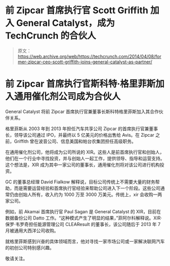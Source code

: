 # 前 Zipcar 首席执行官 Scott Griffith 加入 General Catalyst，成为 TechCrunch 的合伙人

> 原文：<https://web.archive.org/web/https://techcrunch.com/2014/04/08/former-zipcar-ceo-scott-griffith-joins-general-catalyst-as-partner/>

# 前 Zipcar 首席执行官斯科特·格里菲斯加入通用催化剂公司成为合伙人

General Catalyst 将前 Zipcar 首席执行官兼董事长斯科特格里菲斯加入其合作伙伴关系。

格里菲斯从 2003 年到 2013 年担任汽车共享公司 Zipcar 的首席执行官兼董事长，领导该公司通过 IPO，并最终以 5 亿美元的价格出售给 Avis。在 Zipcar 之前，Griffith 曾在波音公司、信息美国和帕台农集团担任高级职务。

在通用催化剂公司，他将成为公司所说的 XIR。这些人是前首席执行官和创始人，他们在一个行业中寻找投资，并与创始人一起工作，提供领导、指导和运营支持。这个想法是，XIR 成为其中一家公司的董事长，通用催化剂将对该公司进行机构投资。

GC 的董事总经理 David Fialkow 解释说，目标公司传统上不需要大量的财务帮助，而是需要运营经验和首席执行官经验来帮助公司进入下一个阶段。这些公司通常仍由创始人所有，收入约为 1000 万至 3000 万美元。传统上，xir 会收购一两家公司。

例如，前 Akamai 首席执行官 Paul Sagan 是 General Catalyst 的 XIR，目前在数据备份公司 Datto 工作。“这种模式产生了明显的结果，”菲阿尔科解释说。XIR·保罗·韦罗奇担任能源管理公司 CLEAResult 的董事长，该公司随后于 2013 年 7 月被通用大西洋公司收购。

就格里菲斯感到兴奋的具体领域而言，他对寻找一家市场公司或一家解决联网汽车的初创公司特别感兴趣。

敬请关注。